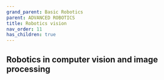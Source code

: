 ```yaml
---
grand_parent: Basic Robotics
parent: ADVANCED ROBOTICS
title: Robotics vision
nav_order: 11
has_children: true
---
```


 Robotics in computer vision and image processing
--------------------------------------------------------------------------------

